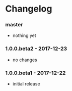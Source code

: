 # Changelog

### master

* nothing yet

### 1.0.0.beta2 - 2017-12-23

* no changes

### 1.0.0.beta1 - 2017-12-22

* initial release
